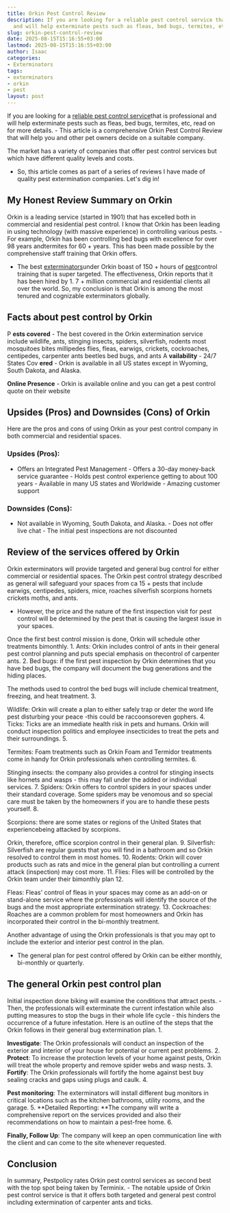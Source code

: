 ```yaml
---
title: Orkin Pest Control Review
description: If you are looking for a reliable pest control service that is professional
  and will help exterminate pests such as fleas, bed bugs, termites, etc, read on...
slug: orkin-pest-control-review
date: 2025-08-15T15:16:55+03:00
lastmod: 2025-08-15T15:16:55+03:00
author: Isaac
categories:
- Exterminators
tags:
- exterminators
- orkin
- pest
layout: post
---
```

If you are looking for a [reliable pest control service](https://pestpolicy.com/pest-control-near-me/)that is professional and will help exterminate pests such as fleas, bed bugs, termites, etc, read on for more details. - This article is a comprehensive Orkin Pest Control Review that will help you and other pet owners decide on a suitable company.

The market has a variety of companies that offer pest control services but which have different quality levels and costs.

- So, this article comes as part of a series of reviews I have made of quality pest extermination companies. Let's dig in!

##  My Honest Review Summary on Orkin

Orkin is a leading service (started in 1901) that has excelled both in commercial and residential pest control. I know that Orkin has been leading in using technology (with massive experience) in controlling various pests. - For example, Orkin has been controlling bed bugs with excellence for over 98 years andtermites for 60 + years. This has been made possible by the comprehensive staff training that Orkin offers.

- The best [exterminators](https://pestpolicy.com/affordable-pest-llc-review/)under Orkin boast of 150 + hours of [pest](https://pestpolicy.com/american-pest-review/)control training that is super targeted. The effectiveness, Orkin reports that it has been hired by 1. 7 + million commercial and residential clients all over the world. So, my conclusion is that Orkin is among the most tenured and cognizable exterminators globally.

##  Facts about pest control by Orkin

P **ests covered** - The best covered in the Orkin extermination service include wildlife, ants, stinging insects, spiders, silverfish, rodents most mosquitoes bites millipedes flies, fleas, earwigs, crickets, cockroaches, centipedes, carpenter ants beetles bed bugs, and ants A **vailability** - 24/7 States Cov **ered** - Orkin is available in all US states except in Wyoming, South Dakota, and Alaska.

**Online Presence** - Orkin is available online and you can get a pest control quote on their website

##  Upsides (Pros) and Downsides (Cons) of Orkin

Here are the pros and cons of using Orkin as your pest control company in both commercial and residential spaces.

###  Upsides (Pros):

- Offers an Integrated Pest Management - Offers a 30-day money-back service guarantee - Holds pest control experience getting to about 100 years - Available in many US states and Worldwide - Amazing customer support

###  Downsides (Cons):

- Not available in Wyoming, South Dakota, and Alaska. - Does not offer live chat - The initial pest inspections are not discounted

##  Review of the services offered by Orkin

Orkin exterminators will provide targeted and general bug control for either commercial or residential spaces. The Orkin pest control strategy described as general will safeguard your spaces from ca 15 + pests that include earwigs, centipedes, spiders, mice, roaches silverfish scorpions hornets crickets moths, and ants.

- However, the price and the nature of the first inspection visit for pest control will be determined by the pest that is causing the largest issue in your spaces.

Once the first best control mission is done, Orkin will schedule other treatments bimonthly. 1. Ants: Orkin includes control of ants in their general pest control planning and puts special emphasis on thecontrol of carpenter ants. 2. Bed bugs: if the first pest inspection by Orkin determines that you have bed bugs, the company will document the bug generations and the hiding places.

The methods used to control the bed bugs will include chemical treatment, freezing, and heat treatment. 3.

Wildlife: Orkin will create a plan to either safely trap or deter the word life pest disturbing your peace -this could be raccoonsoreven gophers. 4. Ticks: Ticks are an immediate health risk in pets and humans. Orkin will conduct inspection politics and employee insecticides to treat the pets and their surroundings. 5.

Termites: Foam treatments such as Orkin Foam and Termidor treatments come in handy for Orkin professionals when controlling termites. 6.

Stinging insects: the company also provides a control for stinging insects like hornets and wasps - this may fall under the added or individual services. 7. Spiders: Orkin offers to control spiders in your spaces under their standard coverage. Some spiders may be venomous and so special care must be taken by the homeowners if you are to handle these pests yourself. 8.

Scorpions: there are some states or regions of the United States that experiencebeing attacked by scorpions.

Orkin, therefore, office scorpion control in their general plan. 9. Silverfish: Silverfish are regular guests that you will find in a bathroom and so Orkin resolved to control them in most homes. 10. Rodents: Orkin will cover products such as rats and mice in the general plan but controlling a current attack (inspection) may cost more. 11. Flies: Flies will be controlled by the Orkin team under their bimonthly plan 12.

Fleas: Fleas' control of fleas in your spaces may come as an add-on or stand-alone service where the professionals will identify the source of the bugs and the most appropriate extermination strategy. 13. Cockroaches: Roaches are a common problem for most homeowners and Orkin has incorporated their control in the bi-monthly treatment.

Another advantage of using the Orkin professionals is that you may opt to include the exterior and interior pest control in the plan.

- The general plan for pest control offered by Orkin can be either monthly, bi-monthly or quarterly.

##  The general Orkin pest control plan

Initial inspection done biking will examine the conditions that attract pests. - Then, the professionals will exterminate the current infestation while also putting measures to stop the bugs in their whole life cycle - this hinders the occurrence of a future infestation. Here is an outline of the steps that the Orkin follows in their general bug extermination plan. 1.

**Investigate**: The Orkin professionals will conduct an inspection of the exterior and interior of your house for potential or current pest problems. 2. **Protect**: To increase the protection levels of your home against pests, Orkin will treat the whole property and remove spider webs and wasp nests. 3. **Fortify**: The Orkin professionals will fortify the home against best buy sealing cracks and gaps using plugs and caulk. 4.

**Pest monitoring**: The exterminators will install different bug monitors in critical locations such as the kitchen bathrooms, utility rooms, and the garage. 5. **Detailed Reporting: **The company will write a comprehensive report on the services provided and also their recommendations on how to maintain a pest-free home. 6.

**Finally, Follow Up**: The company will keep an open communication line with the client and can come to the site whenever requested.

##  Conclusion

In summary, Pestpolicy rates Orkin pest control services as second best with the top spot being taken by Terminix. - The notable upside of Orkin pest control service is that it offers both targeted and general pest control including extermination of carpenter ants and ticks.
